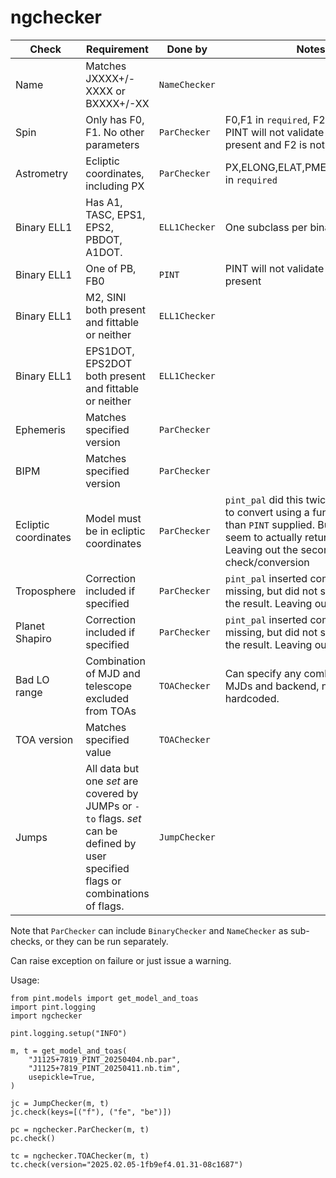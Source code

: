 # ngchecker

| Check | Requirement | Done by | Notes |
| ----- | ----------- | ------- | ----- | 
| Name  | Matches JXXXX+/-XXXX or BXXXX+/-XX | `NameChecker` | |
| Spin  | Only has F0, F1.  No other parameters | `ParChecker` | F0,F1 in `required`, F2 in `excluded`.  PINT will not validate if e.g., F3 is present and F2 is not |
| Astrometry | Ecliptic coordinates, including PX | `ParChecker` | PX,ELONG,ELAT,PMELONG,PMELAT in `required` |
| Binary ELL1 | Has A1, TASC, EPS1, EPS2, PBDOT, A1DOT.  | `ELL1Checker` | One subclass per binary type | 
| Binary ELL1 | One of PB, FB0 | `PINT` | PINT will not validate if both are present | 
| Binary ELL1 | M2, SINI both present and fittable or neither | `ELL1Checker` | |
| Binary ELL1 | EPS1DOT, EPS2DOT both present and fittable or neither | `ELL1Checker` | |
| Ephemeris | Matches specified version | `ParChecker` | |
| BIPM | Matches specified version | `ParChecker` | |
| Ecliptic coordinates | Model must be in ecliptic coordinates | `ParChecker` | `pint_pal` did this twice.  It also tried to convert using a function other than `PINT` supplied.  But it didn't seem to actually return the result.  Leaving out the second check/conversion |
| Troposphere | Correction included if specified | `ParChecker` | `pint_pal` inserted component if missing, but did not seem to return the result.  Leaving out the insertion |
| Planet Shapiro | Correction included if specified | `ParChecker` | `pint_pal` inserted component if missing, but did not seem to return the result.  Leaving out the insertion |
| Bad LO range | Combination of MJD and telescope excluded from TOAs | `TOAChecker` | Can specify any combination of MJDs and backend, not just one hardcoded. | 
| TOA version | Matches specified value | `TOAChecker` | |
| Jumps | All data but one *set* are covered by JUMPs or `-to` flags.  *set* can be defined by user specified flags or combinations of flags. | `JumpChecker` | |

Note that `ParChecker` can include `BinaryChecker` and `NameChecker` as sub-checks, or they can be run separately.

Can raise exception on failure or just issue a warning.

Usage:
```
from pint.models import get_model_and_toas
import pint.logging
import ngchecker

pint.logging.setup("INFO")

m, t = get_model_and_toas(
    "J1125+7819_PINT_20250404.nb.par",
    "J1125+7819_PINT_20250411.nb.tim",
    usepickle=True,
)

jc = JumpChecker(m, t)
jc.check(keys=[("f"), ("fe", "be")])

pc = ngchecker.ParChecker(m, t)
pc.check()

tc = ngchecker.TOAChecker(m, t)
tc.check(version="2025.02.05-1fb9ef4.01.31-08c1687")
```
